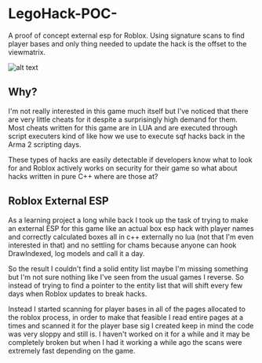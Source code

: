 # LegoHack-POC-
  A proof of concept external esp for Roblox. Using signature scans to find player bases and only thing needed to update the hack
is the offset to the viewmatrix.

![alt text](https://i.imgur.com/ZdvBGvB.png)

## Why?
  I'm not really interested in this game much itself but I've noticed that there are very little cheats for it despite a surprisingly 
high demand for them. Most cheats written for this game are in LUA and are executed through script executers kind of like how we use 
to execute sqf hacks back in the Arma 2 scripting days. 

These types of hacks are easily detectable if developers know what to look for
and Roblox actively works on security for their game so what about hacks written in pure C++ where are those at?


## Roblox External ESP
  As a learning project a long while back I took up the task of trying to make an external ESP for this game like an actual box esp hack with player names and correctly calculated boxes all in c++ externally no lua (not that I'm even interested in that) and no settling for chams because anyone can hook DrawIndexed, log models and call it a day. 

  So the result I couldn't find a solid entity list maybe I'm missing something but I'm not sure nothing like I've seen from the usual games I reverse. So instead of trying to find a pointer to the entity list that will shift every few days when Roblox updates to break hacks. 
  
  Instead I started scanning for player bases in all of the pages allocated to the roblox process, in order to make that feasible I read entire pages at a times and scanned it for the player base sig I created keep in mind the code was very sloppy and still is. I haven't worked on it for a while and it may be completely broken but when I had it working a while ago the scans were extremely fast depending on the game.
